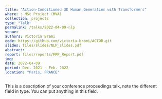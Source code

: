 ```yaml
---
title: "Action-Conditioned 3D Human Generation with Transformers"
where: : MSc Project (MVA)
collection: projects
type: "Talk"
permalink: /talks/2022-04-09-nlp
venue: 
authors: Victoria Brami
code: https://github.com/victoria-brami/ACTOR.git
slides: files/slides/NLP_slides.pdf
abstract: 
report: files/reports/FPP_Report.pdf
img: 
date: 2022-04-09
period: Dec. 2021 - Feb. 2022
location: "Paris, FRANCE"
---
```


This is a description of your conference proceedings talk, note the different field in type. You can put anything in this field.
